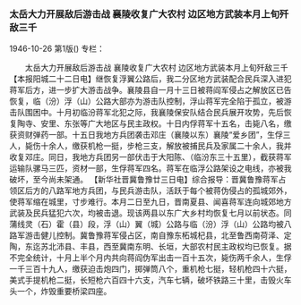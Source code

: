 ### 太岳大力开展敌后游击战  襄陵收复广大农村  边区地方武装本月上旬歼敌三千

1946-10-26
第1版()
专栏：

　　太岳大力开展敌后游击战
    襄陵收复广大农村
    边区地方武装本月上旬歼敌三千
    【本报阳城二十二日电】继恢复浮翼公路后，我二分区地方武装配合民兵深入进犯蒋军后方，进一步扩大游击战争。襄陵县自一月十三日被蒋阎军侵占之解放区已告恢复，临（汾）浮（山）公路大部亦为游击队控制，浮山蒋军完全陷于孤立，被游击队围困中。十月初临汾蒋军北犯之际，我襄陵保安队结合民兵展开攻势，先后恢复陶寺、安里、东张等广大地区与民主政权。十日内俘蒋军十五名，击毙八名，缴获资财弹药一部。十五日我地方兵团袭击邓庄（襄陵以东）襄陵“爱乡团”，生俘三人，毙伤十余人，缴获机枪一挺，步枪三支，解放被捕民兵及家属二十余人，我并收复邓庄。同日，我地方兵团另一部伏击于大阳陈、（临汾东三十五里），截获蒋军运输队骡马三匹，资材一部，生俘蒋军四名。蒋军在临浮公路架设之电线，亦被我破坏，至今尚未架通。
    【新华社晋冀鲁豫廿三日电】综合报导：晋冀鲁豫蒋军占领区后方的八路军地方兵团，与民兵游击队，活跃于每个被蒋伪侵占的孤城郊外，使蒋军缩在城里，寸步难行。本月二日至九日，晋南夏县、闻喜蒋军连向城郊地方武装及民兵猛犯六次，均被击退。现该两县以东广大乡村均恢复七月以前状态。同蒲线灵（石）霍（县）段，浮（山）翼（城）公路与临（汾）浮（山）公路均被八路军游击健儿控制。冀鲁豫蒋军侵占区，南自豫东柘城杞县，北至鲁西南荷泽、定陶，东迄苏北沛县、丰县，西至冀南东明、长垣，大部农村民主政权均已恢复。据不完全统计，十月上半个月内共向蒋阎伪军出击一百十五次，毙伤两千余人，生俘一千三百十九人，缴获迫击炮四门，掷弹筒八个，重机枪七挺，轻机枪四十六挺，美式手提机枪二挺，长短枪六百四十六支，汽车七辆，破坏铁路三十里，击毁火车头一个，炸毁重要桥梁四座。
